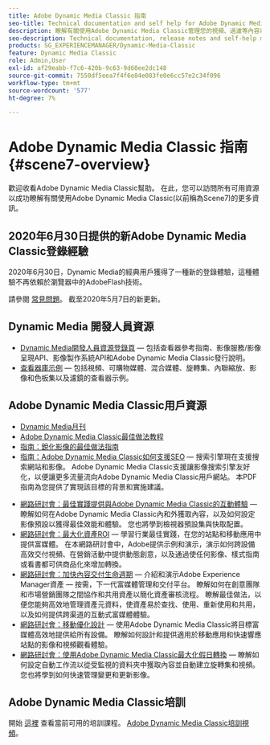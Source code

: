 ```yaml
---
title: Adobe Dynamic Media Classic 指南
seo-title: Technical documentation and self help for Adobe Dynamic Media Classic
description: 瞭解有關使用Adobe Dynamic Media Classic管理您的視頻、過濾等內容以及AEM雲服務文檔的更多資訊。
seo-description: Technical documentation, release notes and self-help materials for Adobe Dynamic Media Classic, formerly Scene 7
products: SG_EXPERIENCEMANAGER/Dynamic-Media-Classic
feature: Dynamic Media Classic
role: Admin,User
exl-id: af29eabb-f7c6-420b-9c63-9d60ee2dc148
source-git-commit: 7550df5eea7f4f6e84e083fe0e6cc57e2c34f096
workflow-type: tm+mt
source-wordcount: '577'
ht-degree: 7%

---
```


# Adobe Dynamic Media Classic 指南 {#scene7-overview}

歡迎收看Adobe Dynamic Media Classic幫助。 在此，您可以訪問所有可用資源以成功瞭解有關使用Adobe Dynamic Media Classic(以前稱為Scene7)的更多資訊。

## 2020年6月30日提供的新Adobe Dynamic Media Classic登錄經驗

2020年6月30日，Dynamic Media的經典用戶獲得了一種新的登錄體驗，這種體驗不再依賴於瀏覽器中的AdobeFlash技術。

請參閱 [常見問題](new-ui-2020.md)。 截至2020年5月7日的新更新。

## Dynamic Media 開發人員資源

* [Dynamic Media開發人員資源登錄頁](https://experienceleague.adobe.com/docs/dynamic-media-developer-resources.html)  — 包括查看器參考指南、影像服務/影像呈現API、影像製作系統API和Adobe Dynamic Media Classic發行說明。
* [查看器庫示例](https://landing.adobe.com/tw/na/dynamic-media/ctir-2755/live-demos.html)  — 包括視頻、可購物媒體、混合媒體、旋轉集、內聯縮放、影像和色板集以及濾鏡的查看器示例。

## Adobe Dynamic Media Classic用戶資源

* [Dynamic Media月刊](dynamic-media-newsletter.md)
* [Adobe Dynamic Media Classic最佳做法教程](https://experienceleague.adobe.com/docs/experience-manager-learn/dynamic-media-classic-tutorial/overview.html)
* [指南：銳化影像的最佳做法指南](/help/assets/s7_sharpening_images.pdf)
* [指南：Adobe Dynamic Media Classic如何支援SEO](/help/assets/s7_seo.pdf)  — 搜索引擎現在支援搜索網站和影像。 Adobe Dynamic Media Classic支援讓影像搜索引擎友好化，以便讓更多流量流向Adobe Dynamic Media Classic用戶網站。 本PDF指南為您提供了實現該目標的背景和實施建議。
<!-- * [Webinar: Best Practices for Responsive Design](http://offers.adobe.com/en/na/marketing/landings/_40458_responsive_design_live_on_demand_webinar.html) - Learn practical tips on how to improve your mobile strategy. See real-world examples of responsive design in action. Create one master asset that works across multiple devices and increase mobile performance by dynamically changing the resolution of images or the orientation of images for portrait or landscape displays. Learn how to also dynamically crop, scale, or resize images. -->
* [網路研討會：最佳實踐提供與Adobe Dynamic Media Classic的互動體驗](https://seminars.adobeconnect.com/p7wb8ej3u6d/)  — 瞭解如何在Adobe Dynamic Media Classic內和外獲取內容，以及如何設定影像預設以獲得最佳效能和體驗。 您也將學到檢視器預設集與快取配置。
* [網路研討會：最大化資產ROI](https://adobecustomersuccess.adobeconnect.com/p5ar3hfrrec/?launcher=false&amp;fcsContent=true&amp;pbMode=normal&amp;proto=true)  — 學習行業最佳實踐，在您的站點和移動應用中提供富媒體。 在本網路研討會中，Adobe提供示例和演示，演示如何跨設備高效交付視頻、在營銷活動中提供動態創意，以及通過使任何影像、樣式指南或看書都可供商品化來增加轉換。
* [網路研討會：加快內容交付生命週期](https://adobecustomersuccess.adobeconnect.com/p88ducm9pqv/)  — 介紹和演示Adobe Experience Manager資產 — 按需，下一代富媒體管理和交付平台。 瞭解如何在創意團隊和市場營銷團隊之間協作和共用資產以簡化資產審核流程。 瞭解最佳做法，以便您能夠高效地管理資產元資料，使資產易於查找、使用、重新使用和共用，以及如何提供跨渠道的互動式富媒體體驗。
* [網路研討會：移動優化設計](https://adobecustomersuccess.adobeconnect.com/p6oqd3wydif/?launcher=false&amp;fcsContent=true&amp;pbMode=normal&amp;proto=true)  — 使用Adobe Dynamic Media Classic將目標富媒體高效地提供給所有設備。 瞭解如何設計和提供適用於移動應用和快速響應站點的影像和視頻觀看體驗。
* [網路研討會：使用Adobe Dynamic Media Classic最大化假日轉換](https://adobecustomersuccess.adobeconnect.com/p32n1yr85c9/?proto=true)  — 瞭解如何設定自動工作流以從受監視的資料夾中獲取內容並自動建立旋轉集和視頻。 您也將學到如何快速管理變更和更新影像。

## Adobe Dynamic Media Classic培訓

開始 [這裡](https://learning.adobe.com/catalog.html#product=adobe-scene7) 查看當前可用的培訓課程。
[Adobe Dynamic Media Classic培訓視頻](/help/training-videos.md)。
